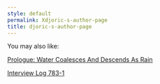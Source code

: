 ```yaml
---
style: default
permalink: Xdjoric-s-author-page
title: djoric-s-author-page
---
```

You may also like:

[Prologue: Water Coalesces And Descends As Rain](http://scp-wiki.net/prologue-water-coalesces-and-descends-as-rain)

[Interview Log 783-1](http://scp-wiki.net/interview-log-783-1)
